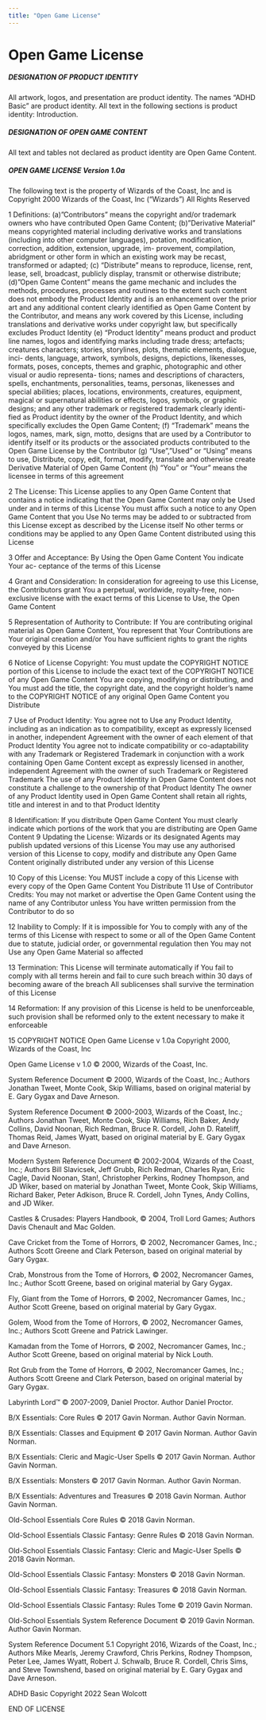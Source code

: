 ```yaml
---
title: "Open Game License"
---
```

# Open Game License

##### DESIGNATION OF PRODUCT IDENTITY

All artwork, logos, and presentation are product identity.
The names “ADHD Basic”
are product identity. All text in the following sections is
product identity: Introduction.

##### DESIGNATION OF OPEN GAME CONTENT

All text and tables not declared as product identity are Open
Game Content.

##### OPEN GAME LICENSE Version 1.0a

The following text is the property of Wizards of the Coast, Inc and is Copyright
2000 Wizards of the Coast, Inc (“Wizards”) All Rights Reserved

1 Definitions: (a)”Contributors” means the copyright and/or trademark owners who
have contributed Open Game Content; (b)”Derivative Material” means copyrighted
material including derivative works and translations (including into other computer
languages), potation, modification, correction, addition, extension, upgrade, im-
provement, compilation, abridgment or other form in which an existing work may
be recast, transformed or adapted; (c) “Distribute” means to reproduce, license, rent,
lease, sell, broadcast, publicly display, transmit or otherwise distribute; (d)”Open
Game Content” means the game mechanic and includes the methods, procedures,
processes and routines to the extent such content does not embody the Product
Identity and is an enhancement over the prior art and any additional content clearly
identified as Open Game Content by the Contributor, and means any work covered
by this License, including translations and derivative works under copyright law,
but specifically excludes Product Identity (e) “Product Identity” means product and
product line names, logos and identifying marks including trade dress; artefacts;
creatures characters; stories, storylines, plots, thematic elements, dialogue, inci-
dents, language, artwork, symbols, designs, depictions, likenesses, formats, poses,
concepts, themes and graphic, photographic and other visual or audio representa-
tions; names and descriptions of characters, spells, enchantments, personalities,
teams, personas, likenesses and special abilities; places, locations, environments,
creatures, equipment, magical or supernatural abilities or effects, logos, symbols,
or graphic designs; and any other trademark or registered trademark clearly identi-
fied as Product identity by the owner of the Product Identity, and which specifically
excludes the Open Game Content; (f) “Trademark” means the logos, names, mark,
sign, motto, designs that are used by a Contributor to identify itself or its products or
the associated products contributed to the Open Game License by the Contributor (g)
“Use”,”Used” or “Using” means to use, Distribute, copy, edit, format, modify, translate
and otherwise create Derivative Material of Open Game Content (h) “You” or “Your”
means the licensee in terms of this agreement

2 The License: This License applies to any Open Game Content that contains a notice
indicating that the Open Game Content may only be Used under and in terms of
this License You must affix such a notice to any Open Game Content that you Use
No terms may be added to or subtracted from this License except as described by
the License itself No other terms or conditions may be applied to any Open Game
Content distributed using this License

3 Offer and Acceptance: By Using the Open Game Content You indicate Your ac-
ceptance of the terms of this License

4 Grant and Consideration: In consideration for agreeing to use this License, the
Contributors grant You a perpetual, worldwide, royalty-free, non-exclusive license
with the exact terms of this License to Use, the Open Game Content

5 Representation of Authority to Contribute: If You are contributing original
material as Open Game Content, You represent that Your Contributions are Your
original creation and/or You have sufficient rights to grant the rights conveyed
by this License

6 Notice of License Copyright: You must update the COPYRIGHT NOTICE portion of
this License to include the exact text of the COPYRIGHT NOTICE of any Open Game
Content You are copying, modifying or distributing, and You must add the title,
the copyright date, and the copyright holder’s name to the COPYRIGHT NOTICE of
any original Open Game Content you Distribute

7 Use of Product Identity: You agree not to Use any Product Identity, including as an
indication as to compatibility, except as expressly licensed in another, independent
Agreement with the owner of each element of that Product Identity You agree
not to indicate compatibility or co-adaptability with any Trademark or Registered
Trademark in conjunction with a work containing Open Game Content except as
expressly licensed in another, independent Agreement with the owner of such
Trademark or Registered Trademark The use of any Product Identity in Open Game
Content does not constitute a challenge to the ownership of that Product Identity
The owner of any Product Identity used in Open Game Content shall retain all
rights, title and interest in and to that Product Identity

8 Identification: If you distribute Open Game Content You must clearly indicate
which portions of the work that you are distributing are Open Game Content
9 Updating the License: Wizards or its designated Agents may publish updated
versions of this License You may use any authorised version of this License to
copy, modify and distribute any Open Game Content originally distributed under
any version of this License

10 Copy of this License: You MUST include a copy of this License with every copy
of the Open Game Content You Distribute
11 Use of Contributor Credits: You may not market or advertise the Open Game
Content using the name of any Contributor unless You have written permission
from the Contributor to do so

12 Inability to Comply: If it is impossible for You to comply with any of the terms of
this License with respect to some or all of the Open Game Content due to statute,
judicial order, or governmental regulation then You may not Use any Open Game
Material so affected

13 Termination: This License will terminate automatically if You fail to comply
with all terms herein and fail to cure such breach within 30 days of becoming
aware of the breach All sublicenses shall survive the termination of this License

14 Reformation: If any provision of this License is held to be unenforceable, such
provision shall be reformed only to the extent necessary to make it enforceable

15 COPYRIGHT NOTICE
Open Game License v 1.0a Copyright 2000, Wizards of the Coast, Inc

Open Game License v 1.0 © 2000, Wizards of the Coast, Inc.

System Reference Document © 2000, Wizards of the Coast, Inc.; Authors Jonathan Tweet, Monte Cook, Skip Williams, based on original material by E. Gary Gygax and Dave Arneson.

System Reference Document © 2000-2003, Wizards of the Coast, Inc.; Authors Jonathan Tweet, Monte Cook, Skip Williams, Rich Baker, Andy Collins, David Noonan, Rich Redman, Bruce R. Cordell, John D. Rateliff, Thomas Reid, James Wyatt, based on original material by E. Gary Gygax and Dave Arneson.

Modern System Reference Document © 2002-2004, Wizards of the Coast, Inc.; Authors Bill Slavicsek, Jeff Grubb, Rich Redman, Charles Ryan, Eric Cagle, David Noonan, Stan!, Christopher Perkins, Rodney Thompson, and JD Wiker, based on material by Jonathan Tweet, Monte Cook, Skip Williams, Richard Baker, Peter Adkison, Bruce R. Cordell, John Tynes, Andy Collins, and JD Wiker.

Castles & Crusades: Players Handbook, © 2004, Troll Lord Games; Authors Davis Chenault and Mac Golden.

Cave Cricket from the Tome of Horrors, © 2002, Necromancer Games, Inc.; Authors Scott Greene and Clark Peterson, based on original material by Gary Gygax.

Crab, Monstrous from the Tome of Horrors, © 2002, Necromancer Games, Inc.; Author Scott Greene, based on original material by Gary Gygax.

Fly, Giant from the Tome of Horrors, © 2002, Necromancer Games, Inc.; Author Scott Greene, based on original material by Gary Gygax.

Golem, Wood from the Tome of Horrors, © 2002, Necromancer Games, Inc.; Authors Scott Greene and Patrick Lawinger.

Kamadan from the Tome of Horrors, © 2002, Necromancer Games, Inc.; Author Scott Greene, based on original material by Nick Louth.

Rot Grub from the Tome of Horrors, © 2002, Necromancer Games, Inc.; Authors Scott Greene and Clark Peterson, based on original material by Gary Gygax.

Labyrinth Lord™ © 2007-2009, Daniel Proctor. Author Daniel Proctor.

B/X Essentials: Core Rules © 2017 Gavin Norman. Author Gavin Norman.

B/X Essentials: Classes and Equipment © 2017 Gavin Norman. Author Gavin Norman.

B/X Essentials: Cleric and Magic-User Spells © 2017 Gavin Norman. Author Gavin Norman.

B/X Essentials: Monsters © 2017 Gavin Norman. Author Gavin Norman.

B/X Essentials: Adventures and Treasures © 2018 Gavin Norman. Author Gavin Norman.

Old-School Essentials Core Rules © 2018 Gavin Norman.

Old-School Essentials Classic Fantasy: Genre Rules © 2018 Gavin Norman.

Old-School Essentials Classic Fantasy: Cleric and Magic-User Spells © 2018 Gavin Norman.

Old-School Essentials Classic Fantasy: Monsters © 2018 Gavin Norman.

Old-School Essentials Classic Fantasy: Treasures © 2018 Gavin Norman.

Old-School Essentials Classic Fantasy: Rules Tome © 2019 Gavin Norman.

Old-School Essentials System Reference Document © 2019 Gavin Norman. Author Gavin Norman. 

System Reference Document 5.1 Copyright 2016, Wizards of the Coast, Inc.; Authors Mike Mearls, Jeremy Crawford, Chris Perkins, Rodney Thompson, Peter Lee, James Wyatt, Robert J. Schwalb, Bruce R. Cordell, Chris Sims, and Steve Townshend, based on original material by E. Gary Gygax and Dave Arneson.

ADHD Basic Copyright 2022 Sean Wolcott

END OF LICENSE
